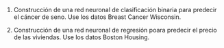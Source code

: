 1. Construcción de una red neuronal de clasificación binaria para predecir el cáncer de seno. Use los datos Breast Cancer Wisconsin.


2. Construcción de una red neuronal de regresión poara predecir el precio de las viviendas. Use los datos Boston Housing.  
